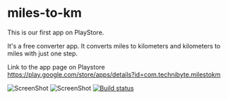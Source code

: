 # miles-to-km

This is our first app on PlayStore.

It's a free converter app. It converts miles to kilometers and kilometers to miles with just one step.

Link to the app page on Playstore https://play.google.com/store/apps/details?id=com.technibyte.milestokm

![ScreenShot](https://technibyte.com/wp-content/uploads/2021/03/SmartConv_mi_km_screenshots_darkTheme.png)
![ScreenShot](https://technibyte.com/wp-content/uploads/2021/03/SmartConv_mi_km_screenshots_lightTheme.png)
[![Build status](https://build.appcenter.ms/v0.1/apps/5669a3a6-1c5f-4ed7-9211-f72460c6d2ee/branches/develop/badge)](https://appcenter.ms)
